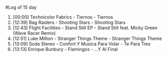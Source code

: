 #Log of 15 day

1. [00:00] Technicolor Fabrics - Tiernos - Tiernos
1. [12:39] Bag Raiders - Shooting Stars - Shooting Stars
1. [12:43] Flight Facilities - Stand Still EP - Stand Still feat. Micky Green (Wave Racer Remix)
1. [12:51] Luke Million - Stranger Things Theme - Stranger Things Theme
1. [13:09] Soda Stereo - Confort Y Musica Para Volar - Te Para Tres
1. [13:13] Enrique Bunbury - Flamingos - ...Y Al Final
